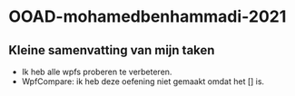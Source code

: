 # OOAD-mohamedbenhammadi-2021

## Kleine samenvatting van mijn taken


* Ik heb alle wpfs proberen te verbeteren.
* WpfCompare: ik heb deze oefening niet gemaakt omdat het [] is.

